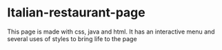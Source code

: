 # Italian-restaurant-page
This page is made with css, java and html. It has an interactive menu and several uses of styles to bring life to the page
